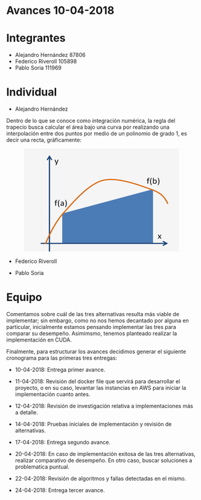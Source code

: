 # Avances 10-04-2018

# Integrantes
- Alejandro Hernández 87806
- Federico Riveroll 105898
- Pablo Soria 111969

# Individual



- Alejandro Hernández

Dentro de lo que se conoce como integración numérica, la regla del trapecio busca calcular el área bajo una curva por realizando una interpolación entre dos puntos por medio de un polinomio de grado 1, es decir una recta, gráficamente:

<div style="text-align:center"><img src ="avance_17_04_2018/trapecio.png " /></div>



- Federico Riveroll




- Pablo Soria




# Equipo
Comentamos sobre cuál de las tres alternativas resulta más viable de implementar; sin embargo, como no nos hemos decantado por alguna en particular, inicialmente estamos pensando implementar las tres para comparar su desempeño. Asimimsmo, tenemos planteado realizar la implementación en CUDA.

Finalmente, para estructurar los avances decidimos generar el siguiente cronograma para las primeras tres entregas:

- 10-04-2018: Entrega primer avance.

- 11-04-2018: Revisión del docker file que servirá para desarrollar el proyecto, o en su caso, levantar las instancias en AWS para iniciar la implementación cuanto antes.

- 12-04-2018: Revisión de investigación relativa a implementaciones más a detalle.

- 14-04-2018: Pruebas iniciales de implementación y revisión de alternativas.

- 17-04-2018: Entrega segundo avance.

- 20-04-2018: En caso de implementación exitosa de las tres alternativas, realizar comparativo de desempeño. En otro caso, buscar soluciones a problematica puntual.

- 22-04-2018: Revisión de algoritmos y fallas detectadas en el mismo.

- 24-04-2018: Entrega tercer avance.
